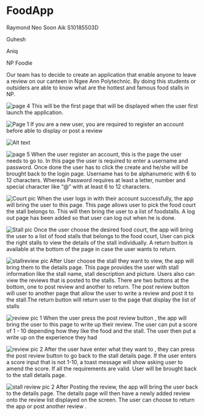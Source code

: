 # FoodApp

Raymond Neo Soon Aik S10185503D

Guhesh

Aniq

NP Foodie

Our team has to decide to create an application that enable anyone to leave a review on our canteen in Ngee Ann Polytechnic. By doing this students or outsiders are able to know what are the hottest and famous food stalls in NP.

![page 4](https://user-images.githubusercontent.com/52902576/62009598-b1095b00-b193-11e9-9b63-eb8fdad28f36.PNG)
This will be the first page that will be displayed when the user first launch the application.

			








![Page 1](https://user-images.githubusercontent.com/52902576/62009625-edd55200-b193-11e9-91db-e48b4c90a879.PNG)
If you are a new user, you are required to register an account before able to display or post a review

![Alt text](relative/path/to/img.jpg?raw=true "Title")















![page 5](https://user-images.githubusercontent.com/52902576/62009641-15c4b580-b194-11e9-9234-41bf3e1df58d.PNG)
When the user register an account, this is the page the user needs to go to. In this page the user is required to enter a username and password. Once done the user has to click the create and he/she will be brought back to the login page. Username has to be alphanumeric with 6 to 12 characters. Whereas Password requires at least a letter, number and special character like “@”  with at least  6 to 12 characters.    











![Court pic](https://user-images.githubusercontent.com/52902576/62009657-56bcca00-b194-11e9-9185-68aa3c272573.PNG)
  When the user logs in with their account successfully, the app will bring the user to this page. This page allows user to pick the food court the stall belongs to. This will then bring the user to a list of foodstalls. A log out page has been added so that user can log out when he is done.            

![Stall pic](https://user-images.githubusercontent.com/52902576/62009658-591f2400-b194-11e9-8121-c90285482462.PNG)
Once the user choose the desired food court, the app will bring the user to a list of food stalls that belongs to the food court, User can pick the right stalls to view the details of the stall individually. A return button is available at the bottom of the page in case the user wants to return.















![stallreview pic](https://user-images.githubusercontent.com/52902576/62009660-5de3d800-b194-11e9-82a5-3c51adc0746b.PNG)
After User choose the stall they want to view, the app will bring them to the details page. This page provides the user with stall information like the stall name, stall description and picture.
Users also can view the reviews that is posted to the stalls. There are two buttons at the bottom, one to post review and another to return. The post review button will user to another page that allow the user to write a review and post it to the stall.The return button will return user to the page that display the list of stalls









![review pic 1](https://user-images.githubusercontent.com/52902576/62009661-5fad9b80-b194-11e9-9663-200bea3ab934.PNG)
When the user press the post review button , the app will bring the user to this page to write up their review. The user can put a score of 1 - 10 depending how they like the food and the stall. The user then put a write up on the experience they had


















![review pic 2](https://user-images.githubusercontent.com/52902576/62009662-620ff580-b194-11e9-9a85-baba353904a9.PNG)
After the user have enter what they want to , they can press the post review button to go back to the stall details page. If the user enters a score input that is not 1-10, a toast message will show asking user to amend the score. If all the requirements are valid. User will be brought back to the stall details page.















![stall review pic 2](https://user-images.githubusercontent.com/52902576/62009663-63d9b900-b194-11e9-838d-d3d641e7f6e0.PNG)
After Posting the review, the app will bring the user back to the details page. The details page will then have a newly added review onto the review list displayed on the screen. The user can choose to return the app or post another review .

